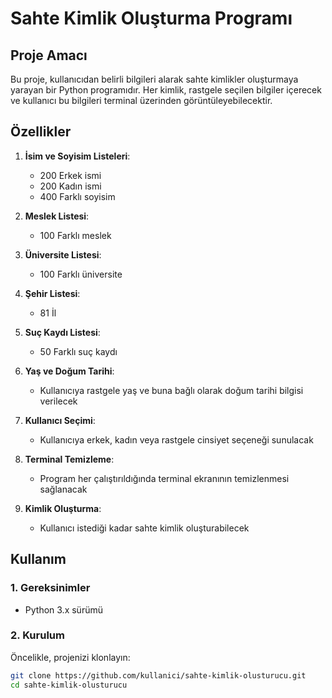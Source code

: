 # Sahte Kimlik Oluşturma Programı

## Proje Amacı
Bu proje, kullanıcıdan belirli bilgileri alarak sahte kimlikler oluşturmaya yarayan bir Python programıdır. Her kimlik, rastgele seçilen bilgiler içerecek ve kullanıcı bu bilgileri terminal üzerinden görüntüleyebilecektir.

## Özellikler
1. **İsim ve Soyisim Listeleri**: 
   - 200 Erkek ismi
   - 200 Kadın ismi
   - 400 Farklı soyisim

2. **Meslek Listesi**: 
   - 100 Farklı meslek

3. **Üniversite Listesi**: 
   - 100 Farklı üniversite

4. **Şehir Listesi**: 
   - 81 İl

5. **Suç Kaydı Listesi**: 
   - 50 Farklı suç kaydı

6. **Yaş ve Doğum Tarihi**:
   - Kullanıcıya rastgele yaş ve buna bağlı olarak doğum tarihi bilgisi verilecek

7. **Kullanıcı Seçimi**:
   - Kullanıcıya erkek, kadın veya rastgele cinsiyet seçeneği sunulacak

8. **Terminal Temizleme**: 
   - Program her çalıştırıldığında terminal ekranının temizlenmesi sağlanacak

9. **Kimlik Oluşturma**: 
    - Kullanıcı istediği kadar sahte kimlik oluşturabilecek

## Kullanım

### 1. Gereksinimler
- Python 3.x sürümü

### 2. Kurulum
Öncelikle, projenizi klonlayın:
```bash
git clone https://github.com/kullanici/sahte-kimlik-olusturucu.git
cd sahte-kimlik-olusturucu
